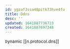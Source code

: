 ```yaml
---
id: ygzaf3ssa48pitk73hve4fu
title: Ddns
desc: ''
updated: 1641887736723
created: 1641887697348
---
```



`D`ynamic [[n.protocol.dns]]
